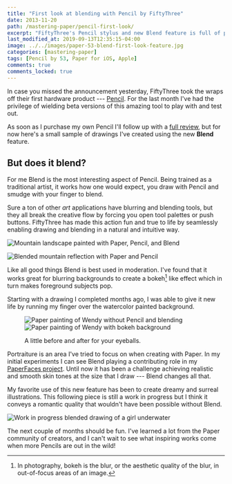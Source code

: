 ```yaml
---
title: "First look at blending with Pencil by FiftyThree"
date: 2013-11-20
path: /mastering-paper/pencil-first-look/
excerpt: "FiftyThree's Pencil stylus and new Blend feature is full of promise. Here’s a taste of what is possible using them."
last_modified_at: 2019-09-13T12:35:15-04:00
image: ../../images/paper-53-blend-first-look-feature.jpg
categories: [mastering-paper]
tags: [Pencil by 53, Paper for iOS, Apple]
comments: true
comments_locked: true
---
```


In case you missed the announcement yesterday, FiftyThree took the wraps off their first hardware product --- [Pencil](http://fiftythree.com/pencil). For the last month I've had the privilege of wielding beta versions of this amazing tool to play with and test out.

As soon as I purchase my own Pencil I'll follow up with a [full review](/mastering-paper/pencil-53-review/), but for now here's a small sample of drawings I've created using the new **Blend** feature.

## But does it blend?

For me Blend is the most interesting aspect of Pencil. Being trained as a traditional artist, it works how one would expect, you draw with Pencil and smudge with your finger to blend.

Sure a ton of other *art* applications have blurring and blending tools, but they all break the creative flow by forcing you open tool palettes or push buttons. FiftyThree has made this action fun and true to life by seamlessly enabling drawing and blending in a natural and intuitive way.

![Mountain landscape painted with Paper, Pencil, and Blend](../../images/paper-53-blend-mountain.jpg)

![Blended mountain reflection with Paper and Pencil](../../images/paper-53-blend-mountain-reflection.jpg)

Like all good things Blend is best used in moderation. I've found that it works great for blurring backgrounds to create a bokeh[^bokeh] like effect which in turn makes foreground subjects pop.

Starting with a drawing I completed months ago, I was able to give it new life by running my finger over the watercolor painted background.

[^bokeh]: In photography, bokeh is the blur, or the aesthetic quality of the blur, in out-of-focus areas of an image.

<figure class="two-column">
  <img alt="Paper painting of Wendy without Pencil and blending" src="../../images/paper-53-wendy-forest-lg.jpg">
  <img alt="Paper painting of Wendy with bokeh background" src="../../images/paper-53-wendy-forest-blend-lg.jpg">
  <figcaption><p>A little before and after for your eyeballs.</p></figcaption>
</figure>

Portraiture is an area I've tried to focus on when creating with Paper. In my initial experiments I can see Blend playing a contributing role in my [PaperFaces project](/paperfaces/). Until now it has been a challenge achieving realistic and smooth skin tones at the size that I draw --- Blend changes all that.

My favorite use of this new feature has been to create dreamy and surreal illustrations. This following piece is still a work in progress but I think it conveys a romantic quality that wouldn't have been possible without Blend.

![Work in progress blended drawing of a girl underwater](../../images/paper-53-girl-underwater-wip-lg.jpg)

The next couple of months should be fun. I've learned a lot from the Paper community of creators, and I can't wait to see what inspiring works come when more Pencils are out in the wild!
